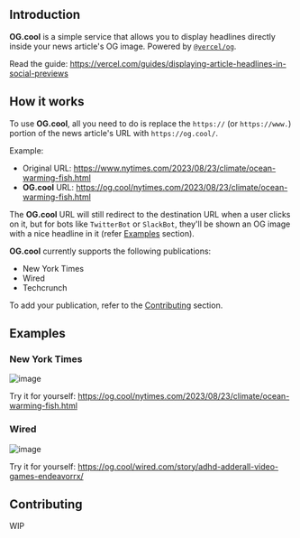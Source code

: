 ## Introduction

**OG.cool** is a simple service that allows you to display headlines directly inside your news article's OG image. Powered by [`@vercel/og`](https://vercel.com/docs/functions/edge-functions/og-image-generation).

Read the guide: https://vercel.com/guides/displaying-article-headlines-in-social-previews

## How it works

To use **OG.cool**, all you need to do is replace the `https://` (or `https://www.`) portion of the news article's URL with `https://og.cool/`.

Example:

- Original URL: https://www.nytimes.com/2023/08/23/climate/ocean-warming-fish.html
- **OG.cool** URL: https://og.cool/nytimes.com/2023/08/23/climate/ocean-warming-fish.html

The **OG.cool** URL will still redirect to the destination URL when a user clicks on it, but for bots like `TwitterBot` or `SlackBot`, they'll be shown an OG image with a nice headline in it (refer [Examples](#examples) section).

**OG.cool** currently supports the following publications:

- New York Times
- Wired
- Techcrunch

To add your publication, refer to the [Contributing](#contributing) section.

## Examples

### New York Times

![image](https://github.com/steven-tey/og/assets/28986134/fd79bf14-cab1-4989-a5bb-74146fa43485)

Try it for yourself: https://og.cool/nytimes.com/2023/08/23/climate/ocean-warming-fish.html

### Wired

![image](https://github.com/steven-tey/og/assets/28986134/7de03193-05e0-4ee1-bb3a-45c12ed70cf7)

Try it for yourself: https://og.cool/wired.com/story/adhd-adderall-video-games-endeavorrx/

## Contributing

WIP
